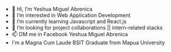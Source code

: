- 👋 Hi, I’m Yeshua Miguel Abrenica
- 👀 I’m interested in Web Application Development
- 🌱 I’m currently learning Javascript and React.js
- 💞️ I’m looking for project collaborations  || intern-related stacks
- 📫 DM me in Facebook Yeshua Miguel Abrenica 
- I'm a Magna Cum Laude BSIT Graduate from Mapua University
<!---
Yeshua0709/Yeshua0709 is a ✨ special ✨ repository because its `README.md` (this file) appears on your GitHub profile.
You can click the Preview link to take a look at your changes.
--->
